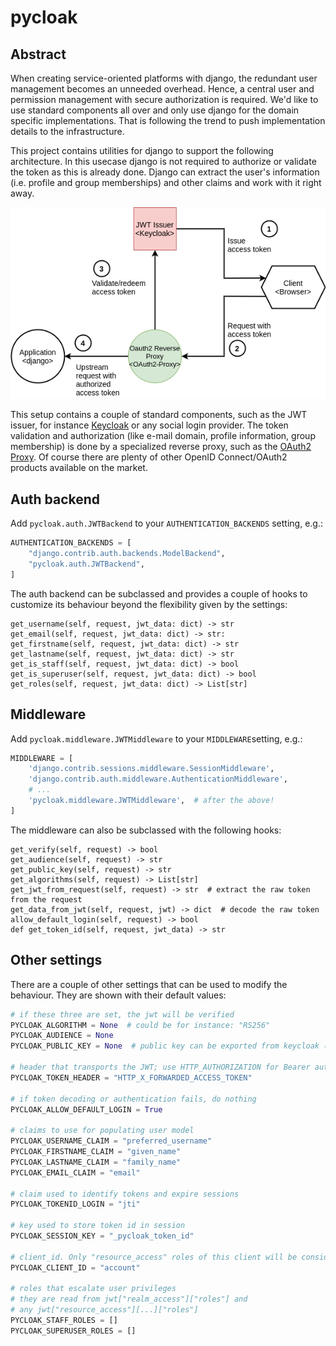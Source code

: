 # pycloak

## Abstract
When creating service-oriented platforms with django, the redundant user management becomes an unneeded overhead.
Hence, a central user and permission management with secure authorization is required. We'd like to use standard
components all over and only use django for the domain specific implementations. That is following the trend to
push implementation details to the infrastructure.

This project contains utilities for django to support the following architecture. In this usecase django is not required
to authorize or validate the token as this is already done. Django can extract the user's information (i.e. profile and
group memberships) and other claims and work with it right away.

![Pycloak Architecture](docs/static/img/pycloak-arch.png?raw=true "Architecture")

This setup contains a couple of standard components, such as the JWT issuer, for instance 
[Keycloak](https://www.keycloak.com) or any social login provider. The token validation and authorization 
(like e-mail domain, profile information, group membership) is done by a specialized reverse proxy, such as the
[OAuth2 Proxy](https://oauth2-proxy.github.io/oauth2-proxy/). Of course there are plenty of other OpenID Connect/OAuth2
products available on the market.



## Auth backend
Add `pycloak.auth.JWTBackend` to your `AUTHENTICATION_BACKENDS` setting, e.g.:

```python
AUTHENTICATION_BACKENDS = [
    "django.contrib.auth.backends.ModelBackend",
    "pycloak.auth.JWTBackend",
]
```

The auth backend can be subclassed and provides a couple of hooks to customize its behaviour beyond the flexibility given by the settings:

```
get_username(self, request, jwt_data: dict) -> str
get_email(self, request, jwt_data: dict) -> str:
get_firstname(self, request, jwt_data: dict) -> str
get_lastname(self, request, jwt_data: dict) -> str
get_is_staff(self, request, jwt_data: dict) -> bool
get_is_superuser(self, request, jwt_data: dict) -> bool
get_roles(self, request, jwt_data: dict) -> List[str]
```

## Middleware
Add `pycloak.middleware.JWTMiddleware` to your `MIDDLEWARE`setting, e.g.:

```python
MIDDLEWARE = [
    'django.contrib.sessions.middleware.SessionMiddleware',
    'django.contrib.auth.middleware.AuthenticationMiddleware',
    # ...
    'pycloak.middleware.JWTMiddleware',  # after the above!
]
```

The middleware can also be subclassed with the following hooks:
```
get_verify(self, request) -> bool
get_audience(self, request) -> str
get_public_key(self, request) -> str
get_algorithms(self, request) -> List[str]
get_jwt_from_request(self, request) -> str  # extract the raw token from the request
get_data_from_jwt(self, request, jwt) -> dict  # decode the raw token
allow_default_login(self, request) -> bool
def get_token_id(self, request, jwt_data) -> str
```

## Other settings
There are a couple of other settings that can be used to modify the behaviour. They are shown with their default values:

```python
# if these three are set, the jwt will be verified
PYCLOAK_ALGORITHM = None  # could be for instance: "RS256"
PYCLOAK_AUDIENCE = None
PYCLOAK_PUBLIC_KEY = None  # public key can be exported from keycloak (realm settings > keys > public keys)

# header that transports the JWT; use HTTP_AUTHORIZATION for Bearer authentication
PYCLOAK_TOKEN_HEADER = "HTTP_X_FORWARDED_ACCESS_TOKEN"

# if token decoding or authentication fails, do nothing
PYCLOAK_ALLOW_DEFAULT_LOGIN = True

# claims to use for populating user model 
PYCLOAK_USERNAME_CLAIM = "preferred_username"
PYCLOAK_FIRSTNAME_CLAIM = "given_name"
PYCLOAK_LASTNAME_CLAIM = "family_name"
PYCLOAK_EMAIL_CLAIM = "email"

# claim used to identify tokens and expire sessions
PYCLOAK_TOKENID_LOGIN = "jti"

# key used to store token id in session
PYCLOAK_SESSION_KEY = "_pycloak_token_id"

# client_id. Only "resource_access" roles of this client will be considered 
PYCLOAK_CLIENT_ID = "account"

# roles that escalate user privileges
# they are read from jwt["realm_access"]["roles"] and 
# any jwt["resource_access"][...]["roles"]
PYCLOAK_STAFF_ROLES = []
PYCLOAK_SUPERUSER_ROLES = []
```
